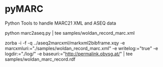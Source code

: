 # pyMARC
Python Tools to handle MARC21 XML and ASEQ data


python marc2aseq.py  | tee  samples/woldan_record_marc.xml


zorba -i -f -q ../aseq2marcxml/markxml2bibframe.xqy -e marcxmluri:="./samples/woldan_record_marc.xml" -e writelog:="true" -e logdir:="./log/" -e baseuri:="http://permalink.obvsg.at/" | tee samples/woldan_marc_record.rdf
